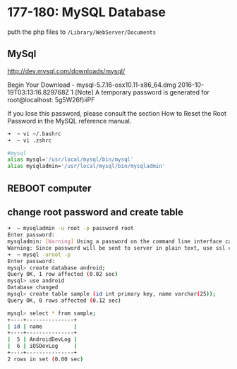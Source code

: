 # 177-180: MySQL Database

puth the php files to `/Library/WebServer/Documents`

## MySql

http://dev.mysql.com/downloads/mysql/

Begin Your Download - mysql-5.7.16-osx10.11-x86_64.dmg
2016-10-19T03:13:16.829768Z 1 [Note] A temporary password is generated for root@localhost: 5g5W26f)iiPF

If you lose this password, please consult the section How to Reset the Root Password in the MySQL reference manual.

```bash
➜  ~ vi ~/.bashrc
➜  ~ vi .zshrc

#mysql
alias mysql='/usr/local/mysql/bin/mysql'
alias mysqladmin='/usr/local/mysql/bin/mysqladmin'
```

## REBOOT computer

## change root password and create table

```bash
➜  ~ mysqladmin -u root -p password root
Enter password:
mysqladmin: [Warning] Using a password on the command line interface can be insecure.
Warning: Since password will be sent to server in plain text, use ssl connection to ensure password safety.
➜  ~ mysql -uroot -p
Enter password:
mysql> create database android;
Query OK, 1 row affected (0.02 sec)
mysql> use android
Database changed
mysql> create table sample (id int primary key, name varchar(25));
Query OK, 0 rows affected (0.12 sec)

mysql> select * from sample;
+----+---------------+
| id | name          |
+----+---------------+
|  5 | AndroidDevLog |
|  6 | iOSDevLog     |
+----+---------------+
2 rows in set (0.00 sec)
```
